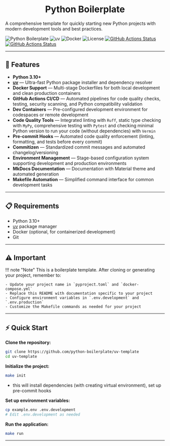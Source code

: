 <h1 align="center"> Python Boilerplate </h1>

A comprehensive template for quickly starting new Python projects with modern development tools and best practices.

![Python Boilerplate](https://img.shields.io/badge/python-3.10+-blue.svg)
![uv](https://img.shields.io/badge/uv-0.7.13-purple.svg)
![Docker](https://img.shields.io/badge/docker-enabled-blue.svg)
![License](https://img.shields.io/badge/license-MIT-green.svg)
[![GitHub Actions Status](https://github.com/monok8i/python-boilerplate/actions/workflows/code-quality.yml/badge.svg)](https://github.com/monok8i/python-boilerplate/actions/workflows/code-quality.yml)
[![GitHub Actions Status](https://github.com/monok8i/python-boilerplate/actions/workflows/codeql.yml/badge.svg)](https://github.com/monok8i/python-boilerplate/actions/workflows/codeql.yml)

---

## 🚀 Features

- **Python 3.10+**
- **[uv](https://docs.astral.sh/uv/)** — Ultra-fast Python package installer and dependency resolver
- **Docker Support** — Multi-stage Dockerfiles for both local development and clean production containers
- **GitHub Actions CI/CD** — Automated pipelines for code quality checks, testing, security scanning, and Python compatibility validation
- **Dev Containers** — Pre-configured development environment for codespaces or remote development
- **Code Quality Tools** — Integrated linting with `Ruff`, static type checking with `MyPy`, comprehensive testing with `Pytest` and checking minimal Python version to run your code (without dependencies) with `Vermin`
- **Pre-commit Hooks** — Automated code quality enforcement (linting, formatting, and tests before every commit)
- **Commitizen** — Standardized commit messages and automated changelog/versioning
- **Environment Management** — Stage-based configuration system supporting development and production environments
- **MkDocs Documentation** — Documentation with Material theme and automated generation
- **Makefile Automation** — Simplified command interface for common development tasks

---

## 📋 Requirements

- Python 3.10+
- [uv](https://docs.astral.sh/uv) package manager
- Docker (optional, for containerized development)
- Git

---

## ⚠️ Important

!!! note "Note"
    This is a boilerplate template.
    After cloning or generating your project, remember to:

    - Update your project name in `pyproject.toml` and `docker-compose.yml`
    - Replace this README with documentation specific to your project
    - Configure environment variables in `.env.development` and `.env.production`
    - Customize the Makefile commands as needed for your project
---

## ⚡ Quick Start

**Clone the repository:**

```bash
git clone https://github.com/python-boilerplate/uv-template
cd uv-template
```

**Initialize the project:**
```bash
make init
```
- this will install dependencies (with creating virtual environment), set up pre-commit hooks

**Set up environment variables:**
```bash
cp example.env .env.development
# Edit .env.development as needed
```

**Run the application:**
```bash
make run
```

---